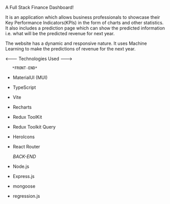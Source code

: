 A Full Stack Finance Dashboard!


It is an application which allows business professionals to showcase their Key Performance Indicators(KPIs) in the form of charts and other statistics.
It also includes a prediction page which can show the predicted information i.e. what will be the predicted revenue for next year.

The website has a dynamic and responsive nature. It uses Machine Learning to make the predictions of revenue for the next year.

<--- Technologies Used --->

       *FRONT-END*
  - MaterialUI (MUI)
  - TypeScript
  - Vite
  - Recharts
  - Redux ToolKit
  - Redux Toolkit Query
  - HeroIcons
  - React Router


    *BACK-END*
  - Node.js
  - Express.js
  - mongoose
  - regression.js
